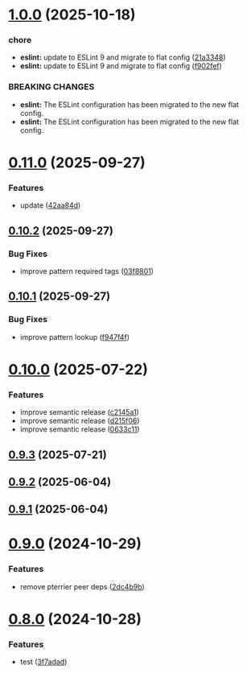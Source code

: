 # [1.0.0](https://github.com/msobiecki/eslint-plugin-test-locators/compare/v0.11.0...v1.0.0) (2025-10-18)


### chore

* **eslint:** update to ESLint 9 and migrate to flat config ([21a3348](https://github.com/msobiecki/eslint-plugin-test-locators/commit/21a3348322d03f98a746327c945ccdd700f6ff55))
* **eslint:** update to ESLint 9 and migrate to flat config ([f902fef](https://github.com/msobiecki/eslint-plugin-test-locators/commit/f902fef9491c41846f2ed8c2f1649525ad4098e8))


### BREAKING CHANGES

* **eslint:** The ESLint configuration has been migrated to the new flat config.
* **eslint:** The ESLint configuration has been migrated to the new flat config.

# [0.11.0](https://github.com/msobiecki/eslint-plugin-test-locators/compare/v0.10.2...v0.11.0) (2025-09-27)

### Features

- update ([42aa84d](https://github.com/msobiecki/eslint-plugin-test-locators/commit/42aa84d9fcfa0bf990d6a93c58e9672384091e7a))

## [0.10.2](https://github.com/msobiecki/eslint-plugin-test-locators/compare/v0.10.1...v0.10.2) (2025-09-27)

### Bug Fixes

- improve pattern required tags ([03f8801](https://github.com/msobiecki/eslint-plugin-test-locators/commit/03f8801e41c8f9b06da5690414f29d3e445a6f26))

## [0.10.1](https://github.com/msobiecki/eslint-plugin-test-locators/compare/v0.10.0...v0.10.1) (2025-09-27)

### Bug Fixes

- improve pattern lookup ([f947f4f](https://github.com/msobiecki/eslint-plugin-test-locators/commit/f947f4f7ad332c773fdd9b306e0a424a6498fab6))

# [0.10.0](https://github.com/msobiecki/eslint-plugin-test-locators/compare/v0.9.3...v0.10.0) (2025-07-22)

### Features

- improve semantic release ([c2145a1](https://github.com/msobiecki/eslint-plugin-test-locators/commit/c2145a1820887751a362b8495493720a151989bf))
- improve semantic release ([d215f06](https://github.com/msobiecki/eslint-plugin-test-locators/commit/d215f0692e50a6a02fe05c90c2d81e3054d435e0))
- improve semantic release ([0633c11](https://github.com/msobiecki/eslint-plugin-test-locators/commit/0633c1101ccdd236d5e34233d4cb70593c9c9b0e))

## [0.9.3](https://github.com/msobiecki/eslint-plugin-test-locators/compare/v0.9.2...v0.9.3) (2025-07-21)

## [0.9.2](https://github.com/msobiecki/eslint-plugin-test-locators/compare/v0.9.1...v0.9.2) (2025-06-04)

## [0.9.1](https://github.com/msobiecki/eslint-plugin-test-locators/compare/v0.9.0...v0.9.1) (2025-06-04)

# [0.9.0](https://github.com/msobiecki/eslint-plugin-test-locators/compare/v0.8.0...v0.9.0) (2024-10-29)

### Features

- remove pterrier peer deps ([2dc4b9b](https://github.com/msobiecki/eslint-plugin-test-locators/commit/2dc4b9b16acf78ec8ff4e63e251d34a13b965d70))

# [0.8.0](https://github.com/msobiecki/eslint-plugin-test-locators/compare/v0.7.0...v0.8.0) (2024-10-28)

### Features

- test ([3f7adad](https://github.com/msobiecki/eslint-plugin-test-locators/commit/3f7adad8c562b7f8dd9579545f4896a9340817d8))
